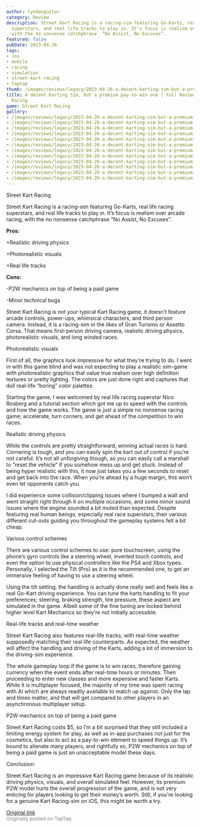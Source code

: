```yaml
---
author: lyndonguitar
category: Review
description: Street Kart Racing is a racing-sim featuring Go-Karts, real life racing
  superstars, and real life tracks to play in. It’s focus is realism over arcade racing,
  with the no nonsense catchphrase  “No Assist, No Excuses”.
featured: false
pubDate: 2023-04-26
tags:
- ios
- mobile
- racing
- simulation
- street-kart-racing
- taptap
thumb: /images/reviews/legacy/2023-04-26-a-decent-karting-sim-but-a-premium-pay-to-win-one--full-review---street-kart-racing-0.avif
title: A decent Karting Sim, but a premium pay-to-win one | Full Review - Street Kart
  Racing
game: Street Kart Racing
gallery:
- /images/reviews/legacy/2023-04-26-a-decent-karting-sim-but-a-premium-pay-to-win-one--full-review---street-kart-racing-0.avif
- /images/reviews/legacy/2023-04-26-a-decent-karting-sim-but-a-premium-pay-to-win-one--full-review---street-kart-racing-1.avif
- /images/reviews/legacy/2023-04-26-a-decent-karting-sim-but-a-premium-pay-to-win-one--full-review---street-kart-racing-2.avif
- /images/reviews/legacy/2023-04-26-a-decent-karting-sim-but-a-premium-pay-to-win-one--full-review---street-kart-racing-3.avif
- /images/reviews/legacy/2023-04-26-a-decent-karting-sim-but-a-premium-pay-to-win-one--full-review---street-kart-racing-4.avif
- /images/reviews/legacy/2023-04-26-a-decent-karting-sim-but-a-premium-pay-to-win-one--full-review---street-kart-racing-5.avif
- /images/reviews/legacy/2023-04-26-a-decent-karting-sim-but-a-premium-pay-to-win-one--full-review---street-kart-racing-6.avif
- /images/reviews/legacy/2023-04-26-a-decent-karting-sim-but-a-premium-pay-to-win-one--full-review---street-kart-racing-7.avif
- /images/reviews/legacy/2023-04-26-a-decent-karting-sim-but-a-premium-pay-to-win-one--full-review---street-kart-racing-8.avif
- /images/reviews/legacy/2023-04-26-a-decent-karting-sim-but-a-premium-pay-to-win-one--full-review---street-kart-racing-9.avif
- /images/reviews/legacy/2023-04-26-a-decent-karting-sim-but-a-premium-pay-to-win-one--full-review---street-kart-racing-10.avif
- /images/reviews/legacy/2023-04-26-a-decent-karting-sim-but-a-premium-pay-to-win-one--full-review---street-kart-racing-11.avif
---
```

Street Kart Racing

Street Kart Racing is a racing-sim featuring Go-Karts, real life racing superstars, and real life tracks to play in. It’s focus is realism over arcade racing, with the no nonsense catchphrase  “No Assist, No Excuses”.


**Pros:**


+Realistic driving physics

+Photorealistic visuals

+Real life tracks


**Cons:**


-P2W mechanics on top of being a paid game

-Minor technical bugs

Street Kart Racing is not your typical Kart Racing game, it doesn’t feature arcade controls, power-ups, whimsical characters, and third person camera. Instead, it is a racing-sim in the likes of Gran Turismo or Assetto Corsa. That means first-person driving camera, realistic driving physics, photorealistic visuals, and long winded races.

Photorealistic visuals

First of all, the graphics look impressive for what they're trying to do. I went in with this game blind and was not expecting to play a realistic sim-game with photorealistic graphics that value true realism over high definition textures or pretty lighting. The colors are just done right and captures that dull real-life “boring” color palettes.

Starting the game, I was welcomed by real life racing superstar Nico Rosberg and a tutorial section which got me up to speed with the controls and how the game works. The game is just a simple no nonsense racing game; accelerate, turn corners, and get ahead of the competition to win races.

Realistic driving physics

While the controls are pretty straightforward, winning actual races is hard. Cornering is tough, and you can easily spin the kart out of control if you’re not careful. It’s not all unforgiving though, as you can easily call a marshall to “reset the vehicle” if you somehow mess up and get stuck. Instead of being hyper realistic with this, it now just takes you a few seconds to reset and get back into the race. When you’re ahead by a huge margin, this won’t even let opponents catch you.

I did experience some collision/clipping issues where I bumped a wall and went straight right through it on multiple occasions, and some minor sound issues where the engine sounded a bit muted than expected. Despite featuring real human beings, especially real race superstars, their various different cut-outs guiding you throughout the gameplay systems felt a bit cheap.

Various control schemes

There are various control schemes to use: pure touchscreen, using the phone’s gyro controls like a steering wheel, inverted touch controls, and even the option to use physical controllers like the PS4 and Xbox types. Personally, I selected the Tilt (Pro) as it is the recommended one, to get an immersive feeling of having to use a steering wheel.

Using the tilt setting, the handling is actually done really well and feels like a real Go-Kart driving experience. You can tune the karts handling to fit your preferences; steering, braking strength, tire pressure, these aspect are simulated in the game. Albeit some of the fine tuning are locked behind higher level Kart Mechanics so they’re not initially accessible.

Real-life tracks and real-time weather

Street Kart Racing also features real-life tracks, with real-time weather supposedly matching their real life counterparts. As expected, the weather will affect the handling and driving of the Karts, adding a lot of immersion to the driving-sim experience.

The whole gameplay loop if the game is to win races, therefore gaining currency when the event ends after real-time hours or minutes. Then proceeding to enter new classes and more expensive and faster Karts. While it is multiplayer focused, the majority of my time was spent racing with AI which are always readily available to match up against. Only the lap and times matter, and that will get compared to other players in an asynchronous multiplayer setup.

P2W mechanics on top of being a paid game

Street Kart Racing costs $5, so I’m a bit surprised that they still included a limiting energy system for play, as well as in-app purchases not just for the cosmetics, but also to act as a pay-to-win element to speed things up. It’s bound to alienate many players, and rightfully so, P2W mechanics on top of being a paid game is just an unacceptable model these days.

Conclusion:

Street Kart Racing is an impressive Kart Racing game because of its realistic driving physics, visuals, and overall simulated feel. However, its premium P2W model hurts the overall progression of the game, and is not very enticing for players looking to get their money’s worth. Still, if you're looking for a genuine Kart Racing-sim on iOS, this might be worth a try.

[Original link](https://www.taptap.io/post/5245245)<br><span style="font-size: 0.95em; color: #888;">Originally posted on TapTap.</span>
